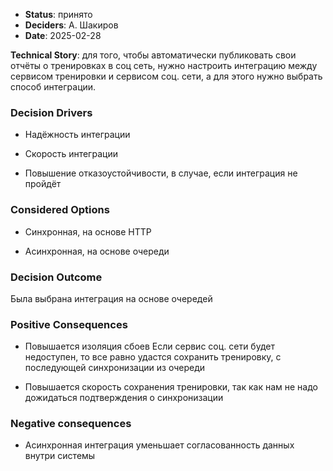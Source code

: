 - **Status**: принято
- **Deciders**: А. Шакиров
- **Date**: 2025-02-28

**Technical Story**: для того, чтобы автоматически публиковать свои отчёты о тренировках в соц сеть, нужно настроить интеграцию между сервисом тренировки и сервисом соц. сети, а для этого нужно выбрать способ интеграции.

### Decision Drivers

- Надёжность интеграции
    
- Скорость интеграции

- Повышение отказоустойчивости, в случае, если интеграция не пройдёт

### Considered Options

- Синхронная, на основе HTTP
    
- Асинхронная, на основе очереди

### Decision Outcome

Была выбрана интеграция на основе очередей

### Positive Consequences

- Повышается изоляция сбоев
	Если сервис соц. сети будет недоступен, то все равно удастся сохранить тренировку, с последующей синхронизации из очереди

- Повышается скорость сохранения тренировки, так как нам не надо дожидаться подтверждения о синхронизации

### Negative consequences

- Асинхронная интеграция уменьшает согласованность данных внутри системы